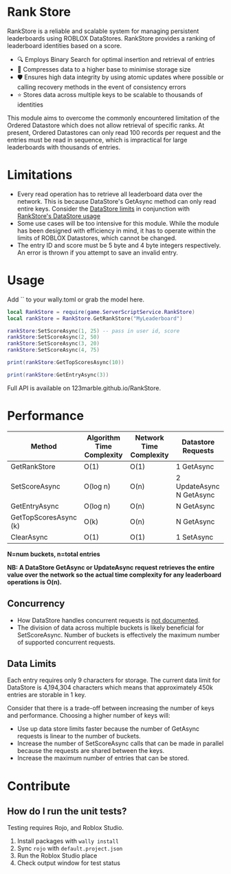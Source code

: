 # Rank Store

RankStore is a reliable and scalable system for managing persistent leaderboards using ROBLOX DataStores. RankStore provides a ranking of leaderboard identities based on a score. 

- 🔍 Employs Binary Search for optimal insertion and retrieval of entries
- 🚀 Compresses data to a higher base to minimise storage size
- 🛡️ Ensures high data integrity by using atomic updates where possible or calling recovery methods in the event of consistency errors
- ⭐ Stores data across multiple keys to be scalable to thousands of identities

This module aims to overcome the commonly encountered limitation of the Ordered Datastore which does not allow retrieval of specific ranks. At present, Ordered Datastores can only read 100 records per request and the entries must be read in sequence, which is impractical for large leaderboards with thousands of entries.

# Limitations
- Every read operation has to retrieve all leaderboard data over the network. This is because DataStore's GetAsync method can only read entire keys. Consider the [DataStore limits](https://create.roblox.com/docs/cloud-services/data-stores#limits) in conjunction with [RankStore's DataStore usage](#performance)
- Some use cases will be too intensive for this module. While the module has been designed with efficiency in mind, it has to operate within the limits of ROBLOX Datastores, which cannot be changed.
- The entry ID and score must be 5 byte and 4 byte integers respectively. An error is thrown if you attempt to save an invalid entry.

# Usage
Add `` to your wally.toml or grab the model here.

```lua
local RankStore = require(game.ServerScriptService.RankStore)
local rankStore = RankStore.GetRankStore("MyLeaderboard")

rankStore:SetScoreAsync(1, 25) -- pass in user id, score
rankStore:SetScoreAsync(2, 50)
rankStore:SetScoreAsync(3, 20)
rankStore:SetScoreAsync(4, 75)

print(rankStore:GetTopScoresAsync(10))

print(rankStore:GetEntryAsync(3))
```
Full API is available on 123marble.github.io/RankStore.

# Performance

| Method                | Algorithm Time Complexity | Network Time Complexity | Datastore Requests       |
|-----------------------|---------------------------|-------------------------|--------------------------|
| GetRankStore          | O(1)                      | O(1)                    | 1 GetAsync               |
| SetScoreAsync         | O(log n)                  | O(n)                    | 2 UpdateAsync N GetAsync |
| GetEntryAsync         | O(log n)                  | O(n)                    | N GetAsync               |
| GetTopScoresAsync (k) | O(k)                      | O(n)                    | N GetAsync               |
| ClearAsync            | O(1)                      | O(1)                    | 1 SetAsync               |

**N=num buckets, n=total entries**

**NB: A DataStore GetAsync or UpdateAsync request retrieves the entire value over the network so the actual time complexity for any leaderboard operations is O(n).**

## Concurrency
- How DataStore handles concurrent requests is [not documented]().
- The division of data across multiple buckets is likely beneficial for SetScoreAsync. Number of buckets is effectively the maximum number of supported concurrent requests.

## Data Limits
Each entry requires only 9 characters for storage. The current data limit for DataStore is 4,194,304 characters which means that approximately 450k entries are storable in 1 key.

Consider that there is a trade-off between increasing the number of keys and performance. Choosing a higher number of keys will:
- Use up data store limits faster because the number of GetAsync requests is linear to the number of buckets.
- Increase the number of SetScoreAsync calls that can be made in parallel because the requests are shared between the keys.
- Increase the maximum number of entries that can be stored.




# Contribute
## How do I run the unit tests?
Testing requires Rojo, and Roblox Studio.
1. Install packages with `wally install`
1. Sync `rojo` with `default.project.json`
3. Run the Roblox Studio place
4. Check output window for test status
